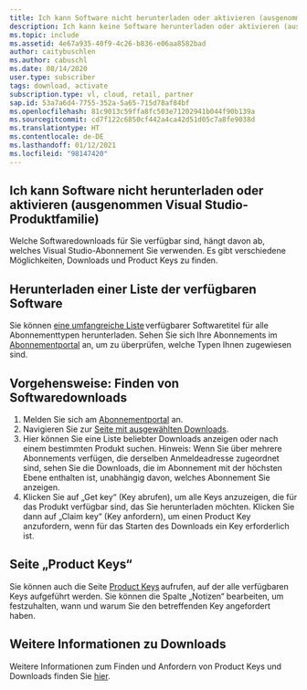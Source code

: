 ```yaml
---
title: Ich kann Software nicht herunterladen oder aktivieren (ausgenommen Visual Studio-Produktfamilie)
description: Ich kann keine Software herunterladen oder aktivieren (ausgenommen Visual Studio-Produktfamilie), die in meinem Visual Studio-Abonnement enthalten ist.
ms.topic: include
ms.assetid: 4e67a935-40f9-4c26-b836-e06aa8582bad
author: caitybuschlen
ms.author: cabuschl
ms.date: 08/14/2020
user.type: subscriber
tags: download, activate
subscription.type: vl, cloud, retail, partner
sap.id: 53a7a6d4-7755-352a-5a65-715d78af84bf
ms.openlocfilehash: 81c9013c59ffa8fc503e71202941b044f90b139a
ms.sourcegitcommit: cd7f122c6850cf442a4ca42d51d05c7a8fe9038d
ms.translationtype: HT
ms.contentlocale: de-DE
ms.lasthandoff: 01/12/2021
ms.locfileid: "98147420"
---
```

## <a name="im-unable-to-download-or-activate-software-excluding-visual-studio-family"></a>Ich kann Software nicht herunterladen oder aktivieren (ausgenommen Visual Studio-Produktfamilie)

Welche Softwaredownloads für Sie verfügbar sind, hängt davon ab, welches Visual Studio-Abonnement Sie verwenden. Es gibt verschiedene Möglichkeiten, Downloads und Product Keys zu finden.  

## <a name="download-a-list-of-available-software"></a>Herunterladen einer Liste der verfügbaren Software 
Sie können [eine umfangreiche Liste](https://download.microsoft.com/download/1/5/4/15454442-CF17-47B9-A65D-DF84EF88511B/Visual_Studio_by_Subscription_Level.xlsx) verfügbarer Softwaretitel für alle Abonnementtypen herunterladen. Sehen Sie sich Ihre Abonnements im [Abonnementportal](https://my.visualstudio.com/subscriptions) an, um zu überprüfen, welche Typen Ihnen zugewiesen sind.  

## <a name="how-to-find-software-downloads"></a>Vorgehensweise: Finden von Softwaredownloads 
1. Melden Sie sich am [Abonnementportal](https://my.visualstudio.com/benefits) an.  
1. Navigieren Sie zur [Seite mit ausgewählten Downloads](https://my.visualstudio.com/downloads/featured).  
1. Hier können Sie eine Liste beliebter Downloads anzeigen oder nach einem bestimmten Produkt suchen. Hinweis: Wenn Sie über mehrere Abonnements verfügen, die derselben Anmeldeadresse zugeordnet sind, sehen Sie die Downloads, die im Abonnement mit der höchsten Ebene enthalten ist, unabhängig davon, welches Abonnement Sie anzeigen.  
4. Klicken Sie auf „Get key“ (Key abrufen), um alle Keys anzuzeigen, die für das Produkt verfügbar sind, das Sie herunterladen möchten. Klicken Sie dann auf „Claim key“ (Key anfordern), um einen Product Key anzufordern, wenn für das Starten des Downloads ein Key erforderlich ist. 

## <a name="product-keys-page"></a>Seite „Product Keys“ 
Sie können auch die Seite [Product Keys](https://my.visualstudio.com/productkeys) aufrufen, auf der alle verfügbaren Keys aufgeführt werden. Sie können die Spalte „Notizen“ bearbeiten, um festzuhalten, wann und warum Sie den betreffenden Key angefordert haben. 

## <a name="more-information-about-downloads"></a>Weitere Informationen zu Downloads 
Weitere Informationen zum Finden und Anfordern von Product Keys und Downloads finden Sie [hier](https://docs.microsoft.com/visualstudio/subscriptions/find-keys).  